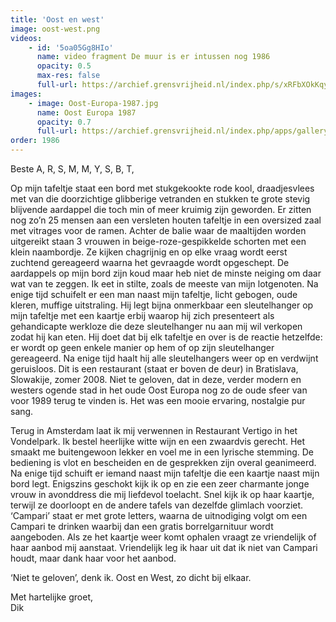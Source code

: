 ```yaml
---
title: 'Oost en west'
image: oost-west.png
videos:
    - id: '5oa05Gg8HIo'
      name: video fragment De muur is er intussen nog 1986
      opacity: 0.5
      max-res: false
      full-url: https://archief.grensvrijheid.nl/index.php/s/xRFbXOkKqyZ6BFU
images:
    - image: Oost-Europa-1987.jpg
      name: Oost Europa 1987
      opacity: 0.7
      full-url: https://archief.grensvrijheid.nl/index.php/apps/galleryplus/s/ImKZKanlyD2zyLe?path=%2F1989%2004%20FOTO%27S%20Berlijn#1989%2004%20FOTO'S%20Berlijn
order: 1986
---
```

Beste A, R, S, M, M, Y, S, B, T,

Op mijn tafeltje staat een bord met stukgekookte rode kool, draadjesvlees met van die doorzichtige glibberige vetranden en stukken te grote stevig blijvende aardappel die toch min of meer kruimig zijn geworden. Er zitten nog zo’n 25 mensen aan een versleten houten tafeltje in een oversized zaal met vitrages voor de ramen. Achter de balie waar de maaltijden worden uitgereikt staan 3 vrouwen in beige-roze-gespikkelde schorten met een klein naambordje. Ze kijken chagrijnig en op elke vraag wordt eerst zuchtend gereageerd waarna het gevraagde wordt opgeschept. De aardappels op mijn bord zijn koud maar heb niet de minste neiging om daar wat van te zeggen. Ik eet in stilte, zoals de meeste van mijn lotgenoten. Na enige tijd schuifelt er een  man naast mijn tafeltje, licht gebogen, oude kleren, muffige uitstraling. Hij legt bijna onmerkbaar een sleutelhanger op mijn tafeltje met een kaartje erbij waarop hij zich presenteert als gehandicapte werkloze die deze sleutelhanger nu aan mij wil verkopen zodat hij kan eten. Hij doet dat bij elk tafeltje en over is de reactie hetzelfde: er wordt op geen enkele manier op hem of op zijn sleutelhanger gereageerd. Na enige tijd haalt hij alle sleutelhangers weer op en verdwijnt geruisloos. Dit is een restaurant (staat er boven de deur) in Bratislava, Slowakije, zomer 2008. Niet te geloven, dat in deze, verder modern en westers ogende stad in het oude Oost Europa nog zo de oude sfeer van voor 1989 terug te vinden is. Het was een mooie ervaring, nostalgie pur sang.

Terug in Amsterdam laat ik mij verwennen in Restaurant Vertigo in het Vondelpark. Ik bestel heerlijke witte wijn en een zwaardvis gerecht. Het smaakt me buitengewoon lekker en voel me in een lyrische stemming. De bediening is vlot en bescheiden en de gesprekken zijn overal geanimeerd. Na enige tijd schuift er iemand naast mijn tafeltje die een kaartje naast mijn bord legt. Enigszins geschokt kijk ik op en zie een zeer charmante jonge vrouw in avonddress die mij liefdevol toelacht. Snel kijk ik op haar kaartje, terwijl ze doorloopt en de andere tafels van dezelfde glimlach voorziet. ‘Campari’ staat er met grote letters, waarna de uitnodiging volgt om een Campari te drinken waarbij dan een gratis borrelgarnituur wordt aangeboden. Als ze het kaartje weer komt ophalen vraagt ze vriendelijk of haar aanbod mij aanstaat. Vriendelijk leg ik haar uit dat ik niet van Campari houdt, maar dank haar voor het aanbod. 

‘Niet te geloven’, denk ik. Oost en West, zo dicht bij elkaar.

Met hartelijke groet,<br/>
Dik
